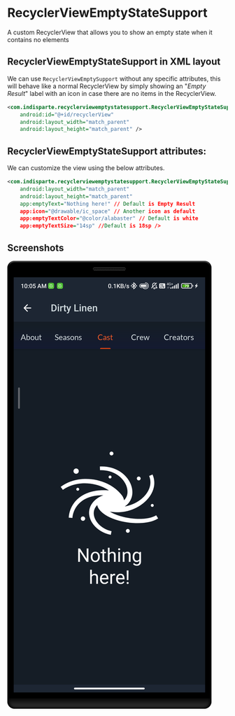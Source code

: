 # RecyclerViewEmptyStateSupport

A custom RecyclerView that allows you to show an empty state when it contains no elements

## RecyclerViewEmptyStateSupport in XML layout

We can use `RecyclerViewEmptySupport` without any specific attributes, 
this will behave like a normal RecyclerView by simply showing an "_Empty Result_" label with an icon 
in case there are no items in the RecyclerView.

```xml
<com.indisparte.recyclerviewemptystatesupport.RecyclerViewEmptyStateSupport 
    android:id="@+id/recyclerView"
    android:layout_width="match_parent"
    android:layout_height="match_parent" />
```    

## RecyclerViewEmptyStateSupport attributes:

We can customize the view using the below attributes.

```xml
<com.indisparte.recyclerviewemptystatesupport.RecyclerViewEmptyStateSupport 
    android:layout_width="match_parent"
    android:layout_height="match_parent"
    app:emptyText="Nothing here!" // Default is Empty Result
    app:icon="@drawable/ic_space" // Another icon as default
    app:emptyTextColor="@color/alabaster" // Default is white
    app:emptyTextSize="14sp" //Default is 18sp />
```   

## Screenshots

![screenshot](screenshot/image.png)
